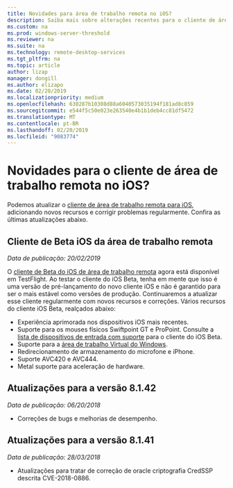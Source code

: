 ```yaml
---
title: Novidades para área de trabalho remota no iOS?
description: Saiba mais sobre alterações recentes para o cliente de área de trabalho remota para iOS
ms.custom: na
ms.prod: windows-server-threshold
ms.reviewer: na
ms.suite: na
ms.technology: remote-desktop-services
ms.tgt_pltfrm: na
ms.topic: article
author: lizap
manager: dongill
ms.author: elizapo
ms.date: 02/20/2019
ms.localizationpriority: medium
ms.openlocfilehash: 630287b10308d88a6040573035194f181ad8c859
ms.sourcegitcommit: e544f5c50e023e263540e4b1b1deb4cc81df5472
ms.translationtype: MT
ms.contentlocale: pt-BR
ms.lasthandoff: 02/20/2019
ms.locfileid: "9083774"
---
```

# Novidades para o cliente de área de trabalho remota no iOS?

Podemos atualizar o [cliente de área de trabalho remota para iOS](remote-desktop-ios.md), adicionando novos recursos e corrigir problemas regularmente. Confira as últimas atualizações abaixo.

## Cliente de Beta iOS da área de trabalho remota
*Data de publicação: 20/02/2019*

O [cliente de Beta do iOS de área de trabalho remota](remote-desktop-ios.md#download-the-remote-desktop-ios-beta-client) agora está disponível em TestFlight. Ao testar o cliente do iOS Beta, tenha em mente que isso é uma versão de pré-lançamento do novo cliente iOS e não é garantido para ser o mais estável como versões de produção. Continuaremos a atualizar esse cliente regularmente com novos recursos e correções. Vários recursos do cliente iOS Beta, realçados abaixo:

- Experiência aprimorada nos dispositivos iOS mais recentes.
- Suporte para os mouses físicos Swiftpoint GT e ProPoint. Consulte a [lista de dispositivos de entrada com suporte](remote-desktop-ios.md#supported-input-devices) para o cliente do iOS Beta.
- Suporte para a [área de trabalho Virtual do Windows](https://aka.ms/wvd).
- Redirecionamento de armazenamento do microfone e iPhone.
- Suporte AVC420 e AVC444.
- Metal suporte para aceleração de hardware.

## Atualizações para a versão 8.1.42
*Data de publicação: 06/20/2018*

- Correções de bugs e melhorias de desempenho.

## Atualizações para a versão 8.1.41
*Data de publicação: 28/03/2018*

- Atualizações para tratar de correção de oracle criptografia CredSSP descrita CVE-2018-0886.
 
